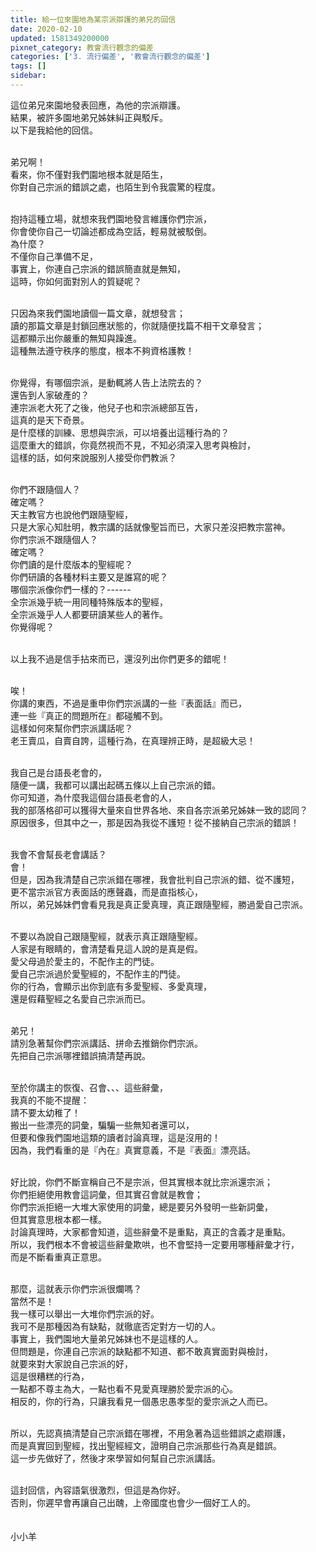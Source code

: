 ```yaml
---
title: 給一位來園地為某宗派辯護的弟兄的回信
date: 2020-02-10
updated: 1581349200000
pixnet_category: 教會流行觀念的偏差
categories: ['3. 流行偏差', '教會流行觀念的偏差']
tags: []
sidebar: 
---
```


<p>這位弟兄來園地發表回應，為他的宗派辯護。<br/>
結果，被許多園地弟兄姊妹糾正與駁斥。<br/>
以下是我給他的回信。</p>
<p><br/>
弟兄啊！<br/>
看來，你不僅對我們園地根本就是陌生，<br/>
你對自己宗派的錯誤之處，也陌生到令我震驚的程度。<br/>
 </p>
<p>抱持這種立場，就想來我們園地發言維護你們宗派，<br/>
你會使你自己一切論述都成為空話，輕易就被駁倒。<br/>
為什麼？<br/>
不僅你自己準備不足，<br/>
事實上，你連自己宗派的錯誤簡直就是無知，<br/>
這時，你如何面對別人的質疑呢？<br/>
 </p>
<p>只因為來我們園地讀個一篇文章，就想發言；<br/>
讀的那篇文章是封鎖回應狀態的，你就隨便找篇不相干文章發言；<br/>
這都顯示出你嚴重的無知與躁進。<br/>
這種無法遵守秩序的態度，根本不夠資格護教！<br/>
 </p>
<p>你覺得，有哪個宗派，是動輒將人告上法院去的？<br/>
還告到人家破產的？<br/>
連宗派老大死了之後，他兒子也和宗派總部互告，<br/>
這真的是天下奇景。<br/>
是什麼樣的訓練、思想與宗派，可以培養出這種行為的？<br/>
這麼重大的錯誤，你竟然視而不見，不知必須深入思考與檢討，<br/>
這樣的話，如何來說服別人接受你們教派？<br/>
 </p>
<p>你們不跟隨個人？<br/>
確定嗎？<br/>
天主教官方也說他們跟隨聖經，<br/>
只是大家心知肚明，教宗講的話就像聖旨而已，大家只差沒把教宗當神。<br/>
你們宗派不跟隨個人？<br/>
確定嗎？<br/>
你們讀的是什麼版本的聖經呢？<br/>
你們研讀的各種材料主要又是誰寫的呢？<br/>
哪個宗派像你們一樣的？------<br/>
全宗派幾乎統一用同種特殊版本的聖經，<br/>
全宗派幾乎人人都要研讀某些人的著作。<br/>
你覺得呢？<br/>
 </p>
<p>以上我不過是信手拈來而已，還沒列出你們更多的錯呢！<br/>
 </p>
<p>唉！<br/>
你講的東西，不過是重申你們宗派講的一些『表面話』而已，<br/>
連一些『真正的問題所在』都碰觸不到。<br/>
這樣如何來幫你們宗派講話呢？<br/>
老王賣瓜，自賣自誇，這種行為，在真理辨正時，是超級大忌！</p>
<p> <br/>
我自己是台語長老會的，<br/>
隨便一講，我都可以講出起碼五條以上自己宗派的錯。<br/>
你可知道，為什麼我這個台語長老會的人，<br/>
我的部落格卻可以獲得大量來自世界各地、來自各宗派弟兄姊妹一致的認同？<br/>
原因很多，但其中之一，那是因為我從不護短！從不接納自己宗派的錯誤！<br/>
 </p>
<p>我會不會幫長老會講話？<br/>
會！<br/>
但是，因為我清楚自己宗派錯在哪裡，我會批判自己宗派的錯、從不護短，<br/>
更不當宗派官方表面話的應聲蟲，而是直指核心，<br/>
所以，弟兄姊妹們會看見我是真正愛真理，真正跟隨聖經，勝過愛自己宗派。<br/>
 </p>
<p>不要以為說自己跟隨聖經，就表示真正跟隨聖經。<br/>
人家是有眼睛的，會清楚看見這人說的是真是假。<br/>
愛父母過於愛主的，不配作主的門徒。<br/>
愛自己宗派過於愛聖經的，不配作主的門徒。<br/>
你的行為，會顯示出你到底有多愛聖經、多愛真理，<br/>
還是假藉聖經之名愛自己宗派而已。<br/>
 </p>
<p>弟兄！<br/>
請別急著幫你們宗派講話、拼命去推銷你們宗派。<br/>
先把自己宗派哪裡錯誤搞清楚再說。<br/>
 </p>
<p>至於你講主的恢復、召會、、、這些辭彙，<br/>
我真的不能不提醒：<br/>
請不要太幼稚了！<br/>
搬出一些漂亮的詞彙，騙騙一些無知者還可以，<br/>
但要和像我們園地這類的讀者討論真理，這是沒用的！<br/>
因為，我們看重的是『內在』真實意義，不是『表面』漂亮話。<br/>
 </p>
<p>好比說，你們不斷宣稱自己不是宗派，但其實根本就比宗派還宗派；<br/>
你們拒絕使用教會這詞彙，但其實召會就是教會；<br/>
你們宗派拒絕一大堆大家使用的詞彙，總是要另外發明一些新詞彙，<br/>
但其實意思根本都一樣。<br/>
討論真理時，大家都會知道，這些辭彙不是重點，真正的含義才是重點。<br/>
所以，我們根本不會被這些辭彙欺哄，也不會堅持一定要用哪種辭彙才行，<br/>
而是不斷看重真正意思。<br/>
 </p>
<p>那麼，這就表示你們宗派很爛嗎？<br/>
當然不是！<br/>
我一樣可以舉出一大堆你們宗派的好。<br/>
我可不是那種因為有缺點，就徹底否定對方一切的人。<br/>
事實上，我們園地大量弟兄姊妹也不是這樣的人。<br/>
但問題是，你連自己宗派的缺點都不知道、都不敢真實面對與檢討，<br/>
就要來對大家說自己宗派的好，<br/>
這是很糟糕的行為，<br/>
一點都不尊主為大，一點也看不見愛真理勝於愛宗派的心。<br/>
相反的，你的行為，只讓我看見一個愚忠愚孝型的愛宗派之人而已。<br/>
 </p>
<p>所以，先認真搞清楚自己宗派錯在哪裡，不用急著為這些錯誤之處辯護，<br/>
而是真實回到聖經，找出聖經經文，證明自己宗派那些行為真是錯誤。<br/>
這一步先做好了，然後才來學習如何幫自己宗派講話。<br/>
 </p>
<p>這封回信，內容語氣很激烈，但這是為你好。<br/>
否則，你遲早會再讓自己出醜，上帝國度也會少一個好工人的。<br/>
 <br/>
 <br/>
小小羊<br/>
 </p>
